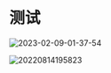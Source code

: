 # 测试

![2023-02-09-01-37-54](https://github.lckp.top/LuckyPuppy514/blog/main/测试/图片/2023-02-09-01-37-54.png)

![20220814195823](https://github.lckp.top/LuckyPuppy514/blog/main/测试/图片/20220814195823.png)
